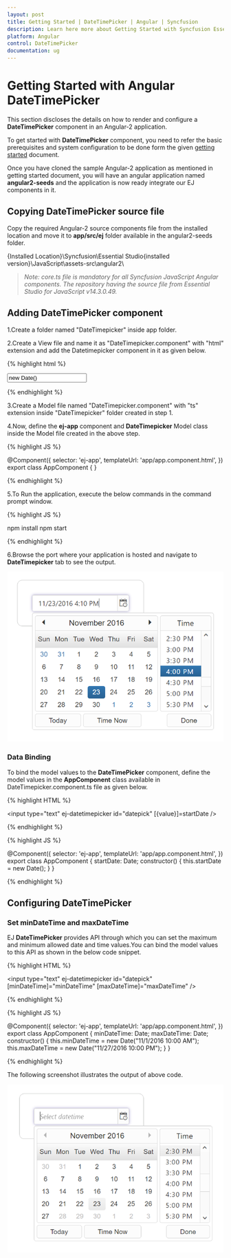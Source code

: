 ```yaml
---
layout: post
title: Getting Started | DateTimePicker | Angular | Syncfusion
description: Learn here more about Getting Started with Syncfusion Essential Angular DateTimePicker Control, its elements, and more.
platform: Angular
control: DateTimePicker
documentation: ug
---
```


# Getting Started with Angular DateTimePicker

This section discloses the details on how to render and configure a **DateTimePicker** component in an Angular-2 application.

To get started with **DateTimePicker** component, you need to refer the basic prerequisites and system configuration to be done form the given [getting started](https://help.syncfusion.com/Angular/overview) document.

Once you have cloned the sample Angular-2 application as mentioned in getting started document, you will have an angular application named **angular2-seeds** and the application is now ready integrate our EJ components in it. 

## Copying DateTimePicker source file

Copy the required Angular-2 source components file from the installed location and move it to **app/src/ej** folder available in the angular2-seeds folder.

{Installed Location}\Syncfusion\Essential Studio\{installed version}\JavaScript\assets-src\angular2\ 

> _Note:_ _core.ts file is mandatory for all Syncfusion JavaScript Angular components. The repository having the source file from Essential Studio for JavaScript v14.3.0.49._

## Adding DateTimePicker component

1.Create a folder named "DateTimepicker" inside app folder.

2.Create a View file and name it as "DateTimepicker.component" with "html" extension and add the Datetimepicker component in it as given below. 

{% highlight html %}

<input type="text" ej-datetimepicker id="datetimepick" value="new Date()" />

{% endhighlight %} 

3.Create a Model file named "DateTimepicker.component" with "ts" extension inside "DateTimepicker" folder created in step 1.

4.Now, define the **ej-app** component and **DateTimepicker** Model class inside the Model file created in the above step.

{% highlight JS %}

@Component({
    selector: 'ej-app',
    templateUrl: 'app/app.component.html',
})
export class AppComponent {
}

{% endhighlight %}

5.To Run the application, execute the below commands in the command prompt window. 

{% highlight JS %}

npm install
npm start 

{% endhighlight %}

6.Browse the port where your application is hosted and navigate to **DateTimepicker** tab to see the output. 

![Adding DateTimePicker component](Getting-Started_images/datetime.png)

### Data Binding

To bind the model values to the **DateTimePicker** component, define the model values in the **AppComponent** class available in DateTimepicker.component.ts file as given below.

{% highlight HTML %}

<input type="text" ej-datetimepicker id="datepick" [{value}]=startDate />

{% endhighlight %}

{% highlight JS %}

@Component({
    selector: 'ej-app',
    templateUrl: 'app/app.component.html',
})
export class AppComponent {
    startDate: Date;
    constructor() {
       this.startDate = new Date();
    }
}

{% endhighlight %}

## Configuring DateTimePicker

### Set minDateTime and maxDateTime

EJ **DateTimePicker** provides API through which you can set the maximum and minimum allowed date and time values.You can bind the model values to this API as shown in the below code snippet.

{% highlight HTML %}

<input type="text" ej-datetimepicker id="datepick" [minDateTime]="minDateTime" [maxDateTime]="maxDateTime" />

{% endhighlight %}

{% highlight JS %}

@Component({
    selector: 'ej-app',
    templateUrl: 'app/app.component.html',
})
export class AppComponent {
    minDateTime: Date;
    maxDateTime: Date;
    constructor() {
        this.minDateTime = new Date("11/1/2016 10:00 AM");
        this.maxDateTime = new Date("11/27/2016 10:00 PM");
    }
}

{% endhighlight %}

The following screenshot illustrates the output of above code.

![Configuring DateTimePicker](getting-started_images/minmax.png) 


